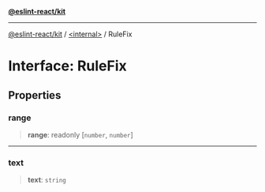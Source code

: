 [**@eslint-react/kit**](../../README.md)

***

[@eslint-react/kit](../../README.md) / [\<internal\>](../README.md) / RuleFix

# Interface: RuleFix

## Properties

### range

> **range**: readonly \[`number`, `number`\]

***

### text

> **text**: `string`

